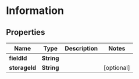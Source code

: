 
# Information

## Properties
Name | Type | Description | Notes
------------ | ------------- | ------------- | -------------
**fieldId** | **String** |  | 
**storageId** | **String** |  |  [optional]



